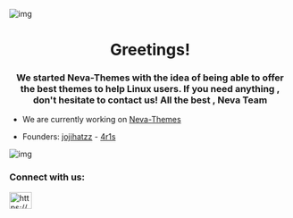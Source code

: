 

![img](https://media.discordapp.net/attachments/877183270427709480/986336111020363886/Neva_Team.png?width=959&height=171)

<h1 align="center">Greetings!</h1>
<h3 align="center">We started Neva-Themes with the idea of being able to offer the best themes to help Linux users. If you need anything , don't hesitate to contact us! All the best , Neva Team</h3>

- We are currently working on [Neva-Themes](https://nevateam.github.io/neva-themes/)

- Founders: [jojihatzz](https://github.com/jojihatzz) - [4r1s](https://github.com/4r1ss)

![img](https://media.discordapp.net/attachments/877183270427709480/986338095664332820/uyyuuyuyuy.png)


<h3 align="left">Connect with us:</h3>
<p align="left">
<a href="https://discord.gg/https://discord.gg/7x3D9v3aAY" target="blank"><img align="center" src="https://raw.githubusercontent.com/rahuldkjain/github-profile-readme-generator/master/src/images/icons/Social/discord.svg" alt="https://discord.gg/7x3D9v3aAY" height="30" width="40" /></a>
</p>
